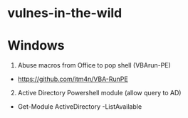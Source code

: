 # vulnes-in-the-wild

# Windows

1) Abuse macros from Office to pop shell (VBArun-PE)
- https://github.com/itm4n/VBA-RunPE
2) Active Directory Powershell module (allow query to AD)
- Get-Module ActiveDirectory -ListAvailable 
